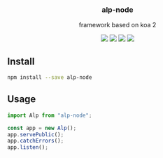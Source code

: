 <h3 align="center">
  alp-node
</h3>

<p align="center">
  framework based on koa 2
</p>

<p align="center">
  <a href="https://npmjs.org/package/alp-node"><img src="https://img.shields.io/npm/v/alp-node.svg?style=flat-square"></a>
  <a href="https://npmjs.org/package/alp-node"><img src="https://img.shields.io/npm/dw/alp-node.svg?style=flat-square"></a>
  <a href="https://npmjs.org/package/alp-node"><img src="https://img.shields.io/node/v/alp-node.svg?style=flat-square"></a>
  <a href="https://npmjs.org/package/alp-node"><img src="https://img.shields.io/npm/types/alp-node.svg?style=flat-square"></a>
</p>

## Install

```bash
npm install --save alp-node
```

## Usage

```js
import Alp from "alp-node";

const app = new Alp();
app.servePublic();
app.catchErrors();
app.listen();
```
